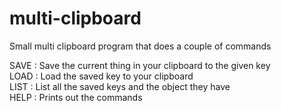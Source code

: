 # multi-clipboard
Small multi clipboard program that does a couple of commands

SAVE : Save the current thing in your clipboard to the given key \
LOAD : Load the saved key to your clipboard \
LIST : List all the saved keys and the object they have \
HELP : Prints out the commands 
